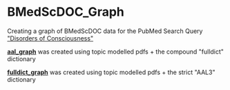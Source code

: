 # BMedScDOC_Graph
Creating a graph of BMedScDOC data for the PubMed Search Query ["Disorders of Consciousness"](https://pubmed.ncbi.nlm.nih.gov/?term=Disorders+of+Consciousness)

[**aal_graph**](https://mango117.github.io/tdm-aal-sigma) was created using topic modelled pdfs + the compound "fulldict" dictionary

[**fulldict_graph**](https://mango117.github.io/tdm-fulldict-sigma) was created using topic modelled pdfs + the strict "AAL3" dictionary
